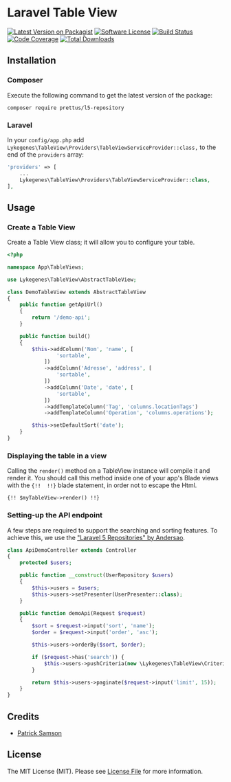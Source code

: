 # Laravel Table View

[![Latest Version on Packagist][ico-version]][link-packagist]
[![Software License][ico-license]](LICENSE.md)
[![Build Status][ico-travis]][link-travis]
[![Code Coverage][ico-coveralls]][link-coveralls]
[![Total Downloads][ico-downloads]][link-downloads]

## Installation

### Composer

Execute the following command to get the latest version of the package:

```terminal
composer require prettus/l5-repository
```

### Laravel

In your `config/app.php` add `Lykegenes\TableView\Providers\TableViewServiceProvider::class,` to the end of the `providers` array:

```php
'providers' => [
    ...
    Lykegenes\TableView\Providers\TableViewServiceProvider::class,
],
```

## Usage

### Create a Table View

Create a Table View class; it will allow you to configure your table.

```php
<?php

namespace App\TableViews;

use Lykegenes\TableView\AbstractTableView;

class DemoTableView extends AbstractTableView
{
    public function getApiUrl()
    {
        return '/demo-api';
    }

    public function build()
    {
        $this->addColumn('Nom', 'name', [
                'sortable',
            ])
            ->addColumn('Adresse', 'address', [
                'sortable',
            ])
            ->addColumn('Date', 'date', [
                'sortable',
            ])
            ->addTemplateColumn('Tag', 'columns.locationTags')
            ->addTemplateColumn('Operation', 'columns.operations');

        $this->setDefaultSort('date');
    }
}

```

### Displaying the table in a view

Calling the `render()` method on a TableView instance will compile it and render it.
You should call this method inside one of your app's Blade views with the `{!!  !!}`
blade statement, in order not to escape the Html.

```blade
{!! $myTableView->render() !!}
```

### Setting-up the API endpoint

A few steps are required to support the searching and sorting features.
To achieve this, we use the ["Laravel 5 Repositories" by Andersao](https://github.com/andersao/l5-repository).

```php
class ApiDemoController extends Controller
{
    protected $users;

    public function __construct(UserRepository $users)
    {
        $this->users = $users;
        $this->users->setPresenter(UserPresenter::class);
    }

    public function demoApi(Request $request)
    {
        $sort = $request->input('sort', 'name');
        $order = $request->input('order', 'asc');

        $this->users->orderBy($sort, $order);

        if ($request->has('search')) {
            $this->users->pushCriteria(new \Lykegenes\TableView\Criteria\SearchCriteria(['name', 'address'], $request->input('search')));
        }

        return $this->users->paginate($request->input('limit', 15));
    }
}
```

## Credits

- [Patrick Samson][link-author]

## License

The MIT License (MIT). Please see [License File](LICENSE.md) for more information.

[ico-version]: https://img.shields.io/packagist/v/lykegenes/laravel-table-view.svg
[ico-license]: https://img.shields.io/packagist/l/lykegenes/laravel-table-view.svg
[ico-travis]: https://img.shields.io/travis/Lykegenes/laravel-table-view/master.svg
[ico-coveralls]: https://img.shields.io/coveralls/Lykegenes/laravel-table-view.svg
[ico-downloads]: https://img.shields.io/packagist/dt/lykegenes/laravel-table-view.svg

[link-packagist]: https://packagist.org/packages/lykegenes/laravel-table-view
[link-travis]: https://travis-ci.org/Lykegenes/laravel-table-view
[link-coveralls]: https://coveralls.io/github/Lykegenes/laravel-table-view
[link-downloads]: https://packagist.org/packages/lykegenes/laravel-table-view
[link-author]: https://github.com/lykegenes
[link-contributors]: ../../contributors
